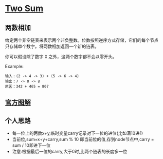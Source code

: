 # [Two Sum](https://leetcode-cn.com/problems/two-sum/description/)

##  两数相加
给定两个非空链表来表示两个非负整数。位数按照逆序方式存储，它们的每个节点只存储单个数字。将两数相加返回一个新的链表。

你可以假设除了数字 0 之外，这两个数字都不会以零开头。

Example:
```
输入：(2 -> 4 -> 3) + (5 -> 6 -> 4)
输出：7 -> 0 -> 8
原因：342 + 465 = 807
```
## [官方图解](https://leetcode-cn.com/problems/add-two-numbers/solution/)

## 个人思路
- 每一位上的两数x+y,临时变量carry记录对下一位的进位(比如满10进1)
- 当前位,sum=x+y+carry,sum % 10 即当前位的值,存到node节点中,carry = sum / 10即进下一位
- 注意:根据最后一位的carry,大于0时,比两个链表的长度多一位

